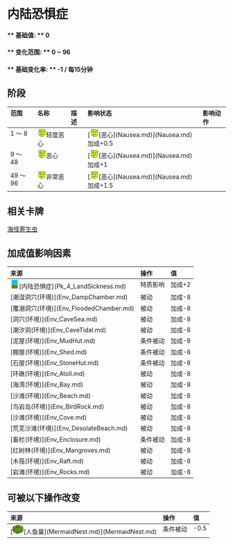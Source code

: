 # 内陆恐惧症  
#### ** 基础值: ** 0   
#### ** 变化范围: ** 0 ~ 96  
#### ** 基础变化率: ** -1 / 每15分钟   
## 阶段  
<table class="table table-bordered"><thead><tr ><th  style="text-align:left;vertical-align:top;" >范围</th><th  style="text-align:left;vertical-align:top;" >名称</th><th  style="text-align:left;vertical-align:top;" >描述</th><th  style="text-align:left;vertical-align:top;" >影响状态</th><th  style="text-align:left;vertical-align:top;" >影响动作</th></tr></thead><tr ><td  style="text-align:left;vertical-align:top;" >1 ～ 8</td><td  style="text-align:left;vertical-align:top;" ><div style="width:20px;display:inline-block;text-align:center"><img decoding="async" src="Sprite/Dizzy.png" href="a.md" style="max-width:20px;max-height:20px;"></div>轻度恶心</td><td  style="text-align:left;vertical-align:top;" ></td><td  style="text-align:left;vertical-align:top;" >[<div style="width:20px;display:inline-block;text-align:center"><img decoding="async" src="Sprite/Dizzy.png" href="a.md" style="max-width:20px;max-height:20px;"></div>[恶心](Nausea.md)](Nausea.md)加成+0.5</td><td  style="text-align:left;vertical-align:top;" ></td></tr><tr ><td  style="text-align:left;vertical-align:top;" >9 ～ 48</td><td  style="text-align:left;vertical-align:top;" ><div style="width:20px;display:inline-block;text-align:center"><img decoding="async" src="Sprite/Dizzy.png" href="a.md" style="max-width:20px;max-height:20px;"></div>恶心</td><td  style="text-align:left;vertical-align:top;" ></td><td  style="text-align:left;vertical-align:top;" >[<div style="width:20px;display:inline-block;text-align:center"><img decoding="async" src="Sprite/Dizzy.png" href="a.md" style="max-width:20px;max-height:20px;"></div>[恶心](Nausea.md)](Nausea.md)加成+1</td><td  style="text-align:left;vertical-align:top;" ></td></tr><tr ><td  style="text-align:left;vertical-align:top;" >49 ～ 96</td><td  style="text-align:left;vertical-align:top;" ><div style="width:20px;display:inline-block;text-align:center"><img decoding="async" src="Sprite/Dizzy.png" href="a.md" style="max-width:20px;max-height:20px;"></div>非常恶心</td><td  style="text-align:left;vertical-align:top;" ></td><td  style="text-align:left;vertical-align:top;" >[<div style="width:20px;display:inline-block;text-align:center"><img decoding="async" src="Sprite/Dizzy.png" href="a.md" style="max-width:20px;max-height:20px;"></div>[恶心](Nausea.md)](Nausea.md)加成+1.5</td><td  style="text-align:left;vertical-align:top;" ></td></tr></tbody></table>  
  
## 相关卡牌  
[海怪寄生虫](ParasitesSeahound.md)  
## 加成值影响因素  
<table class="table table-bordered"><thead><tr ><th  style="text-align:left;vertical-align:top;" >来源</th><th  style="text-align:left;vertical-align:top;" >操作</th><th  style="text-align:left;vertical-align:top;" >值</th></tr></thead><tr ><td  style="text-align:left;vertical-align:top;" ><div style="width:20px;display:inline-block;text-align:center"><img decoding="async" src="Sprite/GrasslandsEastern.png" href="a.md" style="max-width:20px;max-height:20px;"></div>[内陆恐惧症](Pk_4_LandSickness.md)</td><td  style="text-align:left;vertical-align:top;" >特质影响</td><td  style="text-align:left;vertical-align:top;" >加成+2</td></tr><tr ><td  style="text-align:left;vertical-align:top;" >[潮湿洞穴(环境)](Env_DampChamber.md)</td><td  style="text-align:left;vertical-align:top;" >被动</td><td  style="text-align:left;vertical-align:top;" >加成-8</td></tr><tr ><td  style="text-align:left;vertical-align:top;" >[覆溺洞穴(环境)](Env_FloodedChamber.md)</td><td  style="text-align:left;vertical-align:top;" >被动</td><td  style="text-align:left;vertical-align:top;" >加成-8</td></tr><tr ><td  style="text-align:left;vertical-align:top;" >[洞穴(环境)](Env_CaveSea.md)</td><td  style="text-align:left;vertical-align:top;" >被动</td><td  style="text-align:left;vertical-align:top;" >加成-8</td></tr><tr ><td  style="text-align:left;vertical-align:top;" >[潮汐洞(环境)](Env_CaveTidal.md)</td><td  style="text-align:left;vertical-align:top;" >被动</td><td  style="text-align:left;vertical-align:top;" >加成-8</td></tr><tr ><td  style="text-align:left;vertical-align:top;" >[泥屋(环境)](Env_MudHut.md)</td><td  style="text-align:left;vertical-align:top;" >条件被动</td><td  style="text-align:left;vertical-align:top;" >加成-8</td></tr><tr ><td  style="text-align:left;vertical-align:top;" >[棚屋(环境)](Env_Shed.md)</td><td  style="text-align:left;vertical-align:top;" >条件被动</td><td  style="text-align:left;vertical-align:top;" >加成-8</td></tr><tr ><td  style="text-align:left;vertical-align:top;" >[石屋(环境)](Env_StoneHut.md)</td><td  style="text-align:left;vertical-align:top;" >条件被动</td><td  style="text-align:left;vertical-align:top;" >加成-8</td></tr><tr ><td  style="text-align:left;vertical-align:top;" >[环礁(环境)](Env_Atoll.md)</td><td  style="text-align:left;vertical-align:top;" >被动</td><td  style="text-align:left;vertical-align:top;" >加成-8</td></tr><tr ><td  style="text-align:left;vertical-align:top;" >[海湾(环境)](Env_Bay.md)</td><td  style="text-align:left;vertical-align:top;" >被动</td><td  style="text-align:left;vertical-align:top;" >加成-8</td></tr><tr ><td  style="text-align:left;vertical-align:top;" >[沙滩(环境)](Env_Beach.md)</td><td  style="text-align:left;vertical-align:top;" >被动</td><td  style="text-align:left;vertical-align:top;" >加成-8</td></tr><tr ><td  style="text-align:left;vertical-align:top;" >[鸟岩岛(环境)](Env_BirdRock.md)</td><td  style="text-align:left;vertical-align:top;" >被动</td><td  style="text-align:left;vertical-align:top;" >加成-8</td></tr><tr ><td  style="text-align:left;vertical-align:top;" >[沙滩(环境)](Env_Cove.md)</td><td  style="text-align:left;vertical-align:top;" >被动</td><td  style="text-align:left;vertical-align:top;" >加成-8</td></tr><tr ><td  style="text-align:left;vertical-align:top;" >[荒芜沙滩(环境)](Env_DesolateBeach.md)</td><td  style="text-align:left;vertical-align:top;" >被动</td><td  style="text-align:left;vertical-align:top;" >加成-8</td></tr><tr ><td  style="text-align:left;vertical-align:top;" >[畜栏(环境)](Env_Enclosure.md)</td><td  style="text-align:left;vertical-align:top;" >条件被动</td><td  style="text-align:left;vertical-align:top;" >加成-8</td></tr><tr ><td  style="text-align:left;vertical-align:top;" >[红树林(环境)](Env_Mangroves.md)</td><td  style="text-align:left;vertical-align:top;" >被动</td><td  style="text-align:left;vertical-align:top;" >加成-8</td></tr><tr ><td  style="text-align:left;vertical-align:top;" >[木筏(环境)](Env_Raft.md)</td><td  style="text-align:left;vertical-align:top;" >被动</td><td  style="text-align:left;vertical-align:top;" >加成-8</td></tr><tr ><td  style="text-align:left;vertical-align:top;" >[岩滩(环境)](Env_Rocks.md)</td><td  style="text-align:left;vertical-align:top;" >被动</td><td  style="text-align:left;vertical-align:top;" >加成-8</td></tr></tbody></table>  
  
## 可被以下操作改变  
<table class="table table-bordered"><thead><tr ><th  style="text-align:left;vertical-align:top;" >来源</th><th  style="text-align:left;vertical-align:top;" >操作</th><th  style="text-align:left;vertical-align:top;" >值</th></tr></thead><tr ><td  style="text-align:left;vertical-align:top;" >[<div style="width:25px;display:inline-block;text-align:center"><img decoding="async" src="Sprite/MermaidNest.png" href="a.md" style="max-width:25px;max-height:25px;"></div>[人鱼巢](MermaidNest.md)](MermaidNest.md)</td><td  style="text-align:left;vertical-align:top;" >条件被动</td><td  style="text-align:left;vertical-align:top;" >-0.5</td></tr></tbody></table>  
  


<script>document.title="内陆恐惧症 - 卡牌生存百科 Card Survival Wiki";</script>